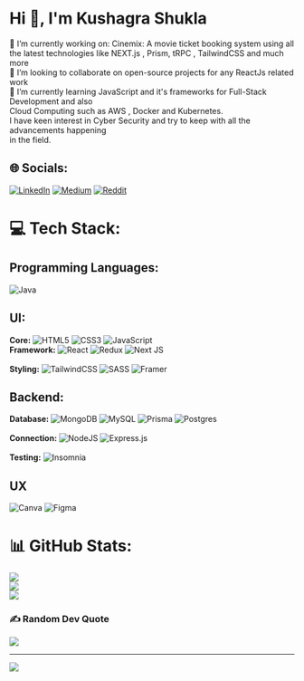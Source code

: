# Hi 👋, I'm Kushagra Shukla
🔭 I’m currently working on: Cinemix: A movie ticket booking system using all the latest technologies like NEXT.js , Prism, tRPC , TailwindCSS and much more<br>👯 I’m looking to collaborate on open-source projects for any ReactJs related work<br>🌱 I’m currently learning JavaScript and it's frameworks for Full-Stack Development and also<br>Cloud Computing such as AWS , Docker and Kubernetes.<br>I have keen interest in Cyber Security and try to keep with all the advancements happening<br>in the field.<br>


## 🌐 Socials:
[![LinkedIn](https://img.shields.io/badge/LinkedIn-%230077B5.svg?logo=linkedin&logoColor=white)](https://linkedin.com/in/kushagra-shukla101) [![Medium](https://img.shields.io/badge/Medium-12100E?logo=medium&logoColor=white)](https://medium.com/@@kushagraShukla004) [![Reddit](https://img.shields.io/badge/Reddit-%23FF4500.svg?logo=Reddit&logoColor=white)](https://reddit.com/user/Brave_one1) 

# 💻 Tech Stack:
## Programming Languages:
![Java](https://img.shields.io/badge/java-%23ED8B00.svg?style=for-the-badge&logo=openjdk&logoColor=white)
## UI:
**Core:**
![HTML5](https://img.shields.io/badge/html5-%23E34F26.svg?style=for-the-badge&logo=html5&logoColor=white) ![CSS3](https://img.shields.io/badge/css3-%231572B6.svg?style=for-the-badge&logo=css3&logoColor=white) ![JavaScript](https://img.shields.io/badge/javascript-%23323330.svg?style=for-the-badge&logo=javascript&logoColor=%23F7DF1E)<br>
**Framework:**
![React](https://img.shields.io/badge/react-%2320232a.svg?style=for-the-badge&logo=react&logoColor=%2361DAFB) ![Redux](https://img.shields.io/badge/redux-%23593d88.svg?style=for-the-badge&logo=redux&logoColor=white) ![Next JS](https://img.shields.io/badge/Next-black?style=for-the-badge&logo=next.js&logoColor=white)<br>
<br>
**Styling:**
![TailwindCSS](https://img.shields.io/badge/tailwindcss-%2338B2AC.svg?style=for-the-badge&logo=tailwind-css&logoColor=white) ![SASS](https://img.shields.io/badge/SASS-hotpink.svg?style=for-the-badge&logo=SASS&logoColor=white) ![Framer](https://img.shields.io/badge/Framer-black?style=for-the-badge&logo=framer&logoColor=blue)
## Backend: 
**Database:**
![MongoDB](https://img.shields.io/badge/MongoDB-%234ea94b.svg?style=for-the-badge&logo=mongodb&logoColor=white) ![MySQL](https://img.shields.io/badge/mysql-4479A1.svg?style=for-the-badge&logo=mysql&logoColor=white)
![Prisma](https://img.shields.io/badge/Prisma-3982CE?style=for-the-badge&logo=Prisma&logoColor=white) ![Postgres](https://img.shields.io/badge/postgres-%23316192.svg?style=for-the-badge&logo=postgresql&logoColor=white)<br>  
**Connection:**
![NodeJS](https://img.shields.io/badge/node.js-6DA55F?style=for-the-badge&logo=node.js&logoColor=white)   ![Express.js](https://img.shields.io/badge/express.js-%23404d59.svg?style=for-the-badge&logo=express&logoColor=%2361DAFB)<br>
<br>
**Testing:**
![Insomnia](https://img.shields.io/badge/Insomnia-black?style=for-the-badge&logo=insomnia&logoColor=5849BE)<br>
## UX 
![Canva](https://img.shields.io/badge/Canva-%2300C4CC.svg?style=for-the-badge&logo=Canva&logoColor=white) ![Figma](https://img.shields.io/badge/figma-%23F24E1E.svg?style=for-the-badge&logo=figma&logoColor=white)<br>

# 📊 GitHub Stats:
![](https://github-readme-stats.vercel.app/api?username=KushagraShukla004&theme=dark&hide_border=false&include_all_commits=false&count_private=true)<br/>
![](https://github-readme-streak-stats.herokuapp.com/?user=KushagraShukla004&theme=dark&hide_border=false)<br/>
![](https://github-readme-stats.vercel.app/api/top-langs/?username=KushagraShukla004&theme=dark&hide_border=false&include_all_commits=false&count_private=true&layout=compact)

### ✍️ Random Dev Quote
![](https://quotes-github-readme.vercel.app/api?type=horizontal&theme=tokyonight)

---
[![](https://visitcount.itsvg.in/api?id=KushagraShukla004&icon=2&color=6)](https://visitcount.itsvg.in)

<!-- Proudly created with GPRM ( https://gprm.itsvg.in ) -->
